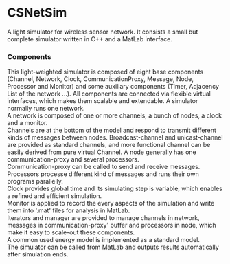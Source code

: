 CSNetSim
========

A light simulator for wireless sensor network. It consists a small but complete simulator written in C++ and a MatLab interface.  
### Components  
This light-weighted simulator is composed of eight base components (Channel, Network, Clock, CommunicationProxy, Message, Node, Processor and Monitor) and some auxiliary components (Timer, Adjacency List of the network ...). All components are connected via flexible virtual interfaces, which makes them scalable and extendable.
A simulator normally runs one network.  
A network is composed of one or more channels, a bunch of nodes, a clock and a monitor.  
Channels are at the bottom of the model and respond to transmit different kinds of messages between nodes. Broadcast-channel and unicast-channel are provided as standard channels, and more functional channel can be easily derived from pure virtual Channel. 
A node generally has one communication-proxy and several processors.  
Communication-proxy can be called to send and receive messages.  
Processors processe different kind of messages and runs their own programs parallelly.   
Clock provides global time and its simulating step is variable, which enables a refined and efficient simulation.  
Monitor is applied to record the every aspects of the simulation and write them into '.mat' files for analysis in MatLab.  
Iterators and manager are provided to manage channels in network, messages in communication-proxy' buffer and processors in node, which make it easy to scale-out these components.  
A common used energy model is implemented as a standard model.  
The simulator can be called from MatLab and outputs results automatically after simulation ends.  
